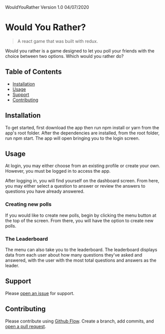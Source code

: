 WouldYouRather Version 1.0 04/07/2020

# Would You Rather?

> A react game that was built with redux.

Would you rather is a game designed to let you poll your friends with the choice between two options. Which would you rather do?

## Table of Contents

- [Installation](#installation)
- [Usage](#usage)
- [Support](#support)
- [Contributing](#contributing)

## Installation

To get started, first download the app then run npm install or yarn from the app's root folder. After the dependencies are installed, from the root folder, run npm start. The app will open bringing you to the login screen.

## Usage

At login, you may either choose from an existing profile or create your own. However, you must be logged in to access the app. 

After logging in, you will find yourself on the dashboard screen. From here, you may either select a question to answer or review the answers to questions you have already answered. 

### Creating new polls

If you would like to create new polls, begin by clicking the menu button at the top of the screen. From there, you will have the option to create new polls.

### The Leaderboard

The menu can also take you to the leaderboard. The leaderboard displays data from each user about how many questions they've asked and answered, with the user with the most total questions and answers as the leader.

## Support

Please [open an issue](https://github.com/LalaIAm/would-you-rather/issues/new) for support.

## Contributing

Please contribute using [Github Flow](https://guides.github.com/introduction/flow). Create a branch, add commits, and [open a pull request](https://github.com/LalaIAm/would-you-rather/compare/).